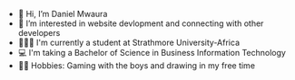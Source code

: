 - 👋 Hi, I’m Daniel Mwaura
- 👀 I’m interested in website devlopment and connecting with other developers 
- 👨🏿‍🎓 I'm currently a student at Strathmore University-Africa
- 💻 I'm taking a Bachelor of Science in Business Information Technology 
- 👸🏿 Hobbies: Gaming with the boys and drawing in my free time

<!---
mwaura21/mwaura21 is a ✨ special ✨ repository because its `README.md` (this file) appears on your GitHub profile.
You can click the Preview link to take a look at your changes.
--->
